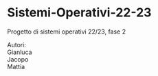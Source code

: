 # Sistemi-Operativi-22-23
Progetto di sistemi operativi 22/23, fase 2


Autori:  
 Gianluca  
 Jacopo  
 Mattia  
